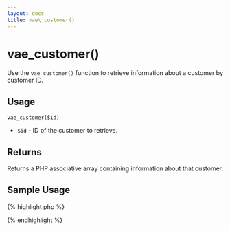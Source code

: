 ```yaml
---
layout: docs
title: vae\_customer()
---
```


# vae\_customer()

Use the `vae_customer()` function to retrieve information about a
customer by customer ID.

## Usage

`vae_customer($id)`

-   `$id` - ID of the customer to retrieve.

## Returns

Returns a PHP associative array containing information about that
customer.

## Sample Usage

{% highlight php %}
<?php
// Fetch a customer by ID
$customer = vae_customer($_REQUEST['customer_id']);
echo $customer['name']; 
?>
{% endhighlight %}

